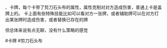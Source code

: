 、卡牌，每个卡带了剪刀石头布的属性，属性克制对对方造成伤害，普通上卡是盖牌上的。
卡上面有些特殊技能比如可以看对方一张牌，或者辅助牌可以在对方打出某张牌时造成伤害，或者替换已存在的牌

但总体来说有点无聊，没有什么策略的感觉

#卡牌  #剪刀石头布